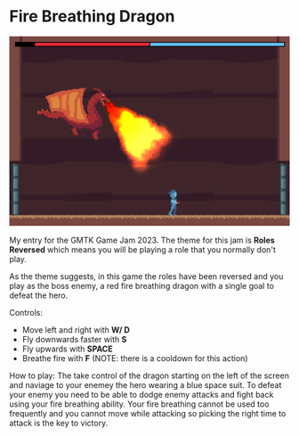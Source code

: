 # Fire Breathing Dragon
![Screenshot](https://raw.githubusercontent.com/Aleman778/Fire-Breathing-Dragon/main/screenshot.png)

My entry for the GMTK Game Jam 2023. 
The theme for this jam is **Roles Reversed** which means you will be playing a role that you normally don't play.

As the theme suggests, in this game the roles have been reversed and you play as the boss enemy, a red fire breathing dragon with a single goal to defeat the hero.

Controls:
- Move left and right with **W/ D**
- Fly downwards faster with **S**
- Fly upwards with **SPACE**
- Breathe fire with **F** (NOTE: there is a cooldown for this action)

How to play:
The take control of the dragon starting on the left of the screen and naviage to 
your enemey the hero wearing a blue space suit. To defeat your enemy you need to 
be able to dodge enemy attacks and fight back using your fire breathing ability.
Your fire breathing cannot be used too frequently and you cannot move while
attacking so picking the right time to attack is the key to victory.
